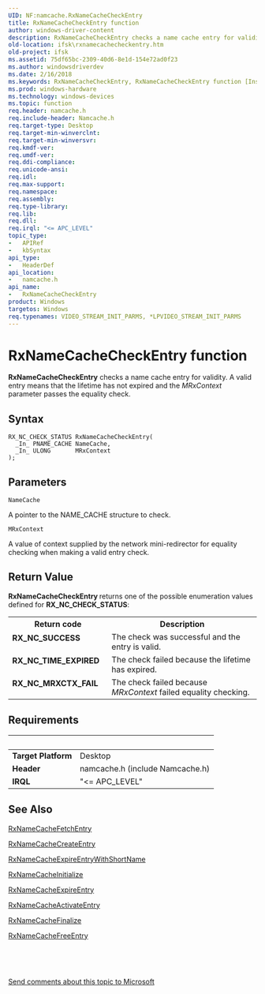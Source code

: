 ```yaml
---
UID: NF:namcache.RxNameCacheCheckEntry
title: RxNameCacheCheckEntry function
author: windows-driver-content
description: RxNameCacheCheckEntry checks a name cache entry for validity. A valid entry means that the lifetime has not expired and the MRxContext parameter passes the equality check.
old-location: ifsk\rxnamecachecheckentry.htm
old-project: ifsk
ms.assetid: 75df65bc-2309-40d6-8e1d-154e72ad0f23
ms.author: windowsdriverdev
ms.date: 2/16/2018
ms.keywords: RxNameCacheCheckEntry, RxNameCacheCheckEntry function [Installable File System Drivers], ifsk.rxnamecachecheckentry, namcache/RxNameCacheCheckEntry, rxref_703b5e6a-4904-4402-8905-bc1dd2ed1c9e.xml
ms.prod: windows-hardware
ms.technology: windows-devices
ms.topic: function
req.header: namcache.h
req.include-header: Namcache.h
req.target-type: Desktop
req.target-min-winverclnt: 
req.target-min-winversvr: 
req.kmdf-ver: 
req.umdf-ver: 
req.ddi-compliance: 
req.unicode-ansi: 
req.idl: 
req.max-support: 
req.namespace: 
req.assembly: 
req.type-library: 
req.lib: 
req.dll: 
req.irql: "<= APC_LEVEL"
topic_type:
-	APIRef
-	kbSyntax
api_type:
-	HeaderDef
api_location:
-	namcache.h
api_name:
-	RxNameCacheCheckEntry
product: Windows
targetos: Windows
req.typenames: VIDEO_STREAM_INIT_PARMS, *LPVIDEO_STREAM_INIT_PARMS
---
```



# RxNameCacheCheckEntry function
<b>RxNameCacheCheckEntry</b> checks a name cache entry for validity. A valid entry means that the lifetime has not expired and the <i>MRxContext</i> parameter passes the equality check.

## Syntax

````
RX_NC_CHECK_STATUS RxNameCacheCheckEntry(
  _In_ PNAME_CACHE NameCache,
  _In_ ULONG       MRxContext
);
````

## Parameters

`NameCache`

A pointer to the NAME_CACHE structure to check.

`MRxContext`

A value of context supplied by the network mini-redirector for equality checking when making a valid entry check.


## Return Value

<b>RxNameCacheCheckEntry </b>returns one of the possible enumeration values defined for <b>RX_NC_CHECK_STATUS</b>:

<table>
<tr>
<th>Return code</th>
<th>Description</th>
</tr>
<tr>
<td width="40%">
<dl>
<dt><b>RX_NC_SUCCESS </b></dt>
</dl>
</td>
<td width="60%">
The check was successful and the entry is valid.

</td>
</tr>
<tr>
<td width="40%">
<dl>
<dt><b>RX_NC_TIME_EXPIRED</b></dt>
</dl>
</td>
<td width="60%">
The check failed because the lifetime has expired.

</td>
</tr>
<tr>
<td width="40%">
<dl>
<dt><b>RX_NC_MRXCTX_FAIL</b></dt>
</dl>
</td>
<td width="60%">
The check failed because <i>MRxContext</i> failed equality checking.

</td>
</tr>
</table>


## Requirements
| &nbsp; | &nbsp; |
| ---- |:---- |
| **Target Platform** | Desktop |
| **Header** | namcache.h (include Namcache.h) |
| **IRQL** | "<= APC_LEVEL" |

## See Also

<a href="..\namcache\nf-namcache-rxnamecachefetchentry.md">RxNameCacheFetchEntry</a>



<a href="..\namcache\nf-namcache-rxnamecachecreateentry.md">RxNameCacheCreateEntry</a>



<a href="..\namcache\nf-namcache-rxnamecacheexpireentrywithshortname.md">RxNameCacheExpireEntryWithShortName</a>



<a href="..\namcache\nf-namcache-rxnamecacheinitialize.md">RxNameCacheInitialize</a>



<a href="..\namcache\nf-namcache-rxnamecacheexpireentry.md">RxNameCacheExpireEntry</a>



<a href="..\namcache\nf-namcache-rxnamecacheactivateentry.md">RxNameCacheActivateEntry</a>



<a href="..\namcache\nf-namcache-rxnamecachefinalize.md">RxNameCacheFinalize</a>



<a href="..\namcache\nf-namcache-rxnamecachefreeentry.md">RxNameCacheFreeEntry</a>



 

 

<a href="mailto:wsddocfb@microsoft.com?subject=Documentation%20feedback [ifsk\ifsk]:%20RxNameCacheCheckEntry function%20 RELEASE:%20(2/16/2018)&amp;body=%0A%0APRIVACY STATEMENT%0A%0AWe use your feedback to improve the documentation. We don't use your email address for any other purpose, and we'll remove your email address from our system after the issue that you're reporting is fixed. While we're working to fix this issue, we might send you an email message to ask for more info. Later, we might also send you an email message to let you know that we've addressed your feedback.%0A%0AFor more info about Microsoft's privacy policy, see http://privacy.microsoft.com/en-us/default.aspx." title="Send comments about this topic to Microsoft">Send comments about this topic to Microsoft</a>